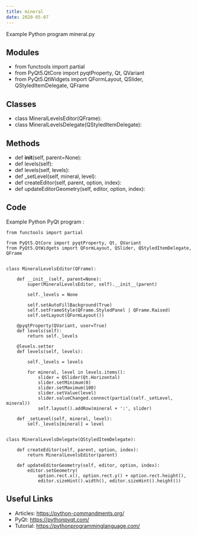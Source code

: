 ```yaml
---
title: mineral
date: 2020-05-07
---
```

Example Python program mineral.py

## Modules

* from functools import partial
* from PyQt5.QtCore import pyqtProperty, Qt, QVariant
* from PyQt5.QtWidgets import QFormLayout, QSlider, QStyledItemDelegate, QFrame

## Classes

* class MineralLevelsEditor(QFrame):
* class MineralLevelsDelegate(QStyledItemDelegate):

## Methods

* def __init__(self, parent=None):
* def levels(self):
* def levels(self, levels):
* def _setLevel(self, mineral, level):
* def createEditor(self, parent, option, index):
* def updateEditorGeometry(self, editor, option, index):

## Code

Example Python PyQt program :

    from functools import partial
    
    from PyQt5.QtCore import pyqtProperty, Qt, QVariant
    from PyQt5.QtWidgets import QFormLayout, QSlider, QStyledItemDelegate, QFrame
    
    
    class MineralLevelsEditor(QFrame):
    
        def __init__(self, parent=None):
            super(MineralLevelsEditor, self).__init__(parent)
    
            self._levels = None
    
            self.setAutoFillBackground(True)
            self.setFrameStyle(QFrame.StyledPanel | QFrame.Raised)
            self.setLayout(QFormLayout())
    
        @pyqtProperty(QVariant, user=True)
        def levels(self):
            return self._levels
    
        @levels.setter
        def levels(self, levels):
    
            self._levels = levels
    
            for mineral, level in levels.items():
                slider = QSlider(Qt.Horizontal)
                slider.setMinimum(0)
                slider.setMaximum(100)
                slider.setValue(level)
                slider.valueChanged.connect(partial(self._setLevel, mineral))
                self.layout().addRow(mineral + ':', slider)
    
        def _setLevel(self, mineral, level):
            self._levels[mineral] = level
    
    
    class MineralLevelsDelegate(QStyledItemDelegate):
    
        def createEditor(self, parent, option, index):
            return MineralLevelsEditor(parent)
    
        def updateEditorGeometry(self, editor, option, index):
            editor.setGeometry(
                option.rect.x(), option.rect.y() + option.rect.height(),
                editor.sizeHint().width(), editor.sizeHint().height())

## Useful Links

- Articles: https://python-commandments.org/
- PyQt: https://pythonpyqt.com/
- Tutorial: https://pythonprogramminglanguage.com/

